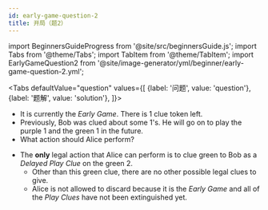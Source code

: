 ```yaml
---
id: early-game-question-2
title: 开局（题2）
---
```


import BeginnersGuideProgress from '@site/src/beginnersGuide.js';
import Tabs from '@theme/Tabs';
import TabItem from '@theme/TabItem';
import EarlyGameQuestion2 from '@site/image-generator/yml/beginner/early-game-question-2.yml';

<BeginnersGuideProgress id="early-game-question-2" />

<!-- lint disable no-undefined-references -->

<Tabs
  defaultValue="question"
  values={[
    {label: '问题', value: 'question'},
    {label: '题解', value: 'solution'},
  ]}>
<TabItem value="question">

- It is currently the *Early Game*. There is 1 clue token left.
- Previously, Bob was clued about some 1's. He will go on to play the purple 1 and the green 1 in the future.
- What action should Alice perform?

</TabItem>
<TabItem value="solution">

- The **only** legal action that Alice can perform is to clue green to Bob as a *Delayed Play Clue* on the green 2.
  - Other than this green clue, there are no other possible legal clues to give.
  - Alice is not allowed to discard because it is the *Early Game* and all of the *Play Clues* have not been extinguished yet.

</TabItem>
</Tabs>

<EarlyGameQuestion2 />
